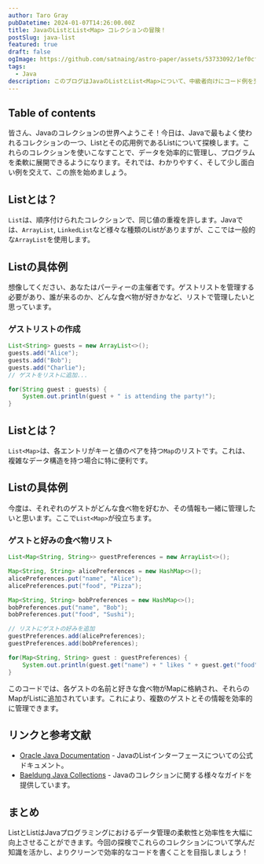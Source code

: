 ```yaml
---
author: Taro Gray
pubDatetime: 2024-01-07T14:26:00.00Z
title: JavaのListとList<Map> コレクションの冒険！
postSlug: java-list
featured: true
draft: false
ogImage: https://github.com/satnaing/astro-paper/assets/53733092/1ef0cf03-8137-4d67-ac81-84a032119e3a
tags:
  - Java
description: このブログはJavaのListとList<Map>について、中級者向けにコード例を交えてわかりやすく解説しています。面白くて覚えやすい比喩を用いており、読者が興味を持ちながら理解を深められるように工夫されています。また、さらに学びを深めるためのリンクや参考文献も紹介しています。
---
```


## Table of contents

皆さん、Javaのコレクションの世界へようこそ！今日は、Javaで最もよく使われるコレクションの一つ、Listとその応用例であるList<Map>について探検します。これらのコレクションを使いこなすことで、データを効率的に管理し、プログラムを柔軟に展開できるようになります。それでは、わかりやすく、そして少し面白い例を交えて、この旅を始めましょう。

## Listとは？

`List`は、順序付けられたコレクションで、同じ値の重複を許します。Javaでは、`ArrayList`, `LinkedList`など様々な種類のListがありますが、ここでは一般的な`ArrayList`を使用します。

## Listの具体例

想像してください、あなたはパーティーの主催者です。ゲストリストを管理する必要があり、誰が来るのか、どんな食べ物が好きかなど、リストで管理したいと思っています。

### ゲストリストの作成

```java
List<String> guests = new ArrayList<>();
guests.add("Alice");
guests.add("Bob");
guests.add("Charlie");
// ゲストをリストに追加...

for(String guest : guests) {
    System.out.println(guest + " is attending the party!");
}
```

## List<Map>とは？

`List<Map>`は、各エントリがキーと値のペアを持つ`Map`のリストです。これは、複雑なデータ構造を持つ場合に特に便利です。

## List<Map>の具体例

今度は、それぞれのゲストがどんな食べ物を好むか、その情報も一緒に管理したいと思います。ここで`List<Map>`が役立ちます。

### ゲストと好みの食べ物リスト

```java
List<Map<String, String>> guestPreferences = new ArrayList<>();

Map<String, String> alicePreferences = new HashMap<>();
alicePreferences.put("name", "Alice");
alicePreferences.put("food", "Pizza");

Map<String, String> bobPreferences = new HashMap<>();
bobPreferences.put("name", "Bob");
bobPreferences.put("food", "Sushi");

// リストにゲストの好みを追加
guestPreferences.add(alicePreferences);
guestPreferences.add(bobPreferences);

for(Map<String, String> guest : guestPreferences) {
    System.out.println(guest.get("name") + " likes " + guest.get("food"));
}
```

このコードでは、各ゲストの名前と好きな食べ物がMapに格納され、それらのMapがListに追加されています。これにより、複数のゲストとその情報を効率的に管理できます。

## リンクと参考文献

- [Oracle Java Documentation](https://docs.oracle.com/javase/tutorial/collections/interfaces/list.html) - JavaのListインターフェースについての公式ドキュメント。
- [Baeldung Java Collections](https://www.baeldung.com/java-collections) - Javaのコレクションに関する様々なガイドを提供しています。

## まとめ

ListとList<Map>はJavaプログラミングにおけるデータ管理の柔軟性と効率性を大幅に向上させることができます。今回の探検でこれらのコレクションについて学んだ知識を活かし、よりクリーンで効率的なコードを書くことを目指しましょう！
